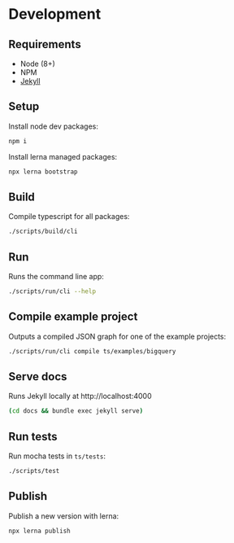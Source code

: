 # Development

## Requirements

- Node (8+)
- NPM
- [Jekyll](https://jekyllrb.com/docs/installation/)

## Setup

Install node dev packages:

```bash
npm i
```

Install lerna managed packages:

```bash
npx lerna bootstrap
```

## Build

Compile typescript for all packages:

```bash
./scripts/build/cli
```

## Run

Runs the command line app:

```bash
./scripts/run/cli --help
```

## Compile example project

Outputs a compiled JSON graph for one of the example projects:

```bash
./scripts/run/cli compile ts/examples/bigquery
```

## Serve docs

Runs Jekyll locally at http://localhost:4000

```bash
(cd docs && bundle exec jekyll serve)
```

## Run tests

Run mocha tests in `ts/tests`:

```bash
./scripts/test
```

## Publish

Publish a new version with lerna:

```bash
npx lerna publish
```
